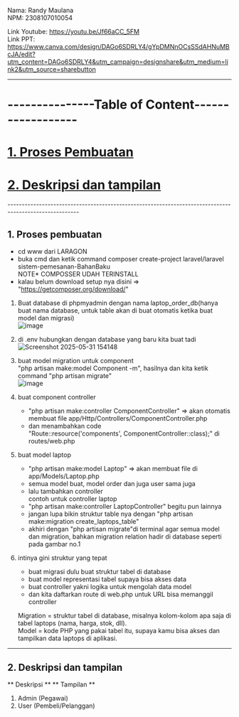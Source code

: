 Nama: Randy Maulana<br>
NPM: 2308107010054


Link Youtube: https://youtu.be/Jf66aCC_5FM <br>
Link PPT: https://www.canva.com/design/DAGo6SDRLY4/gYpDMNnOCsSSdAHNuMBcJA/edit?utm_content=DAGo6SDRLY4&utm_campaign=designshare&utm_medium=link2&utm_source=sharebutton

--------------------------------------------------------------------------------------------
# ---------------Table of Content------------------<br>
# [1. Proses Pembuatan](#1-proses-pembuatan)
# [2. Deskripsi dan tampilan](#2-deskripsi-dan-tampilan)
  
-------------------------------------------------------------------------------------------------------<br>

## 1. Proses pembuatan
- cd www dari LARAGON<br>
- buka cmd dan ketik command composer create-project laravel/laravel sistem-pemesanan-BahanBaku<br>
NOTE* COMPOSSER UDAH TERINSTALL<br>
- kalau belum download setup nya disini => "https://getcomposer.org/download/" <br>

1. Buat database di phpmyadmin dengan nama laptop_order_db(hanya buat nama database, untuk table akan di buat otomatis ketika buat model dan migrasi) <br>
   ![image](https://github.com/user-attachments/assets/7ee4498e-7313-45a3-b95a-ac9a58831159)
2. di .env hubungkan dengan database yang baru kita buat tadi<br>
   ![Screenshot 2025-05-31 154148](https://github.com/user-attachments/assets/aefc600d-7adc-4cfb-9b3f-a5668169568c)

3. buat model migration untuk component<br>
   "php artisan make:model Component -m", hasilnya dan kita ketik command "php artisan migrate"<br>
   ![image](https://github.com/user-attachments/assets/1abdf519-83a8-49ea-b3be-fef866759e75)

4. buat component controller<br>
   - "php artisan make:controller ComponentController" => akan otomatis membuat file app/Http/Controllers/ComponentController.php<br>
   - dan menambahkan code<br>
   "Route::resource('components', ComponentController::class);" di routes/web.php<br>
   
5. buat model laptop<br>
   - "php artisan make:model Laptop" => akan membuat file di app/Models/Laptop.php<br>
   - semua model buat, model order dan juga user sama juga<br>
   - lalu tambahkan controller<br>
   contoh untuk controller laptop<br>
   - "php artisan make:controller LaptopController" begitu pun lainnya<br>
   - jangan lupa bikin struktur table nya dengan "php artisan make:migration create_laptops_table"<br>
   - akhiri dengan "php artisan migrate"di terminal agar semua model dan migration, bahkan migration relation hadir di database seperti pada gambar no.1<br>

6. intinya gini struktur yang tepat<br>
   - buat migrasi dulu buat struktur tabel di database<br>
   - buat model representasi tabel supaya bisa akses data<br>
   - buat controller yakni logika untuk mengolah data model<br>
   - dan kita daftarkan route di web.php untuk URL bisa memanggil controller<br>

   Migration = struktur tabel di database, misalnya kolom-kolom apa saja di tabel laptops (nama, harga, stok, dll).<br>
   Model = kode PHP yang pakai tabel itu, supaya kamu bisa akses dan tampilkan data laptops di aplikasi.<br>


--------------------------------------------------------------------------------------------
## 2. Deskripsi dan tampilan


** Deskripsi **
** Tampilan **
 1. Admin (Pegawai)
 2. User (Pembeli/Pelanggan)






